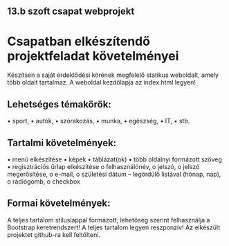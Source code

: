 ## 13.b szoft csapat webprojekt

# Csapatban elkészítendő projektfeladat követelményei

Készítsen a saját érdeklődési körének megfelelő statikus weboldalt, amely több oldalt tartalmaz. A weboldal kezdőlapja az index.html legyen!

## Lehetséges témakörök: 
  •	sport,
  •	autók,
  •	szórakozás,
  •	munka,
  •	egészség,
  •	IT,
  •	stb.

## Tartalmi követelmények:

  •	menü elkészítése
  •	képek
  •	táblázat(ok)
  •	több oldalnyi formázott szöveg
  •	regisztrációs űrlap elkészítése 
        o	felhasználónév,
        o	jelszó,
        o	jelszó megerősítése,
        o	e-mail,
        o	születési dátum – legördülő listával (hónap, nap),
        o	rádiógomb,
        o	checkbox

## Formai követelmények:

A teljes tartalom stíluslappal formázott, lehetőség szerint felhasználja a Bootstrap keretrendszert! A teljes tartalom legyen reszponzív!
Az elkészült projektet github-ra kell feltölteni.
